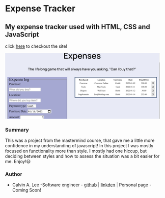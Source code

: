 # Expense Tracker

## My expense tracker used with HTML, CSS and JavaScript

click [here](https://calvinalee2006.github.io/expense-tracker/) to checkout the site!

![Portfolio project](./images/Screenshot%20(28).png)
### Summary
This was a project from the mastermind course, that gave me a little more confidence in my understanding of javascript! In this project I was mostly focused on functionality more than style. I mostly had one hiccup, but deciding between styles and how 
to assess the situation was a bit easier for me. Enjoy!:smiley:

### Author
- Calvin A. Lee -Software engineer - [github](https://github.com/calvinalee2006) | [linkden](https://www.linkedin.com/in/calvin-lee-90082006/) | Personal page - Coming Soon!